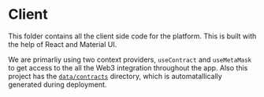 # Client

This folder contains all the client side code for the platform. This is built with the help of React and Material UI.

We are primarliy using two context providers, `useContract` and `useMetaMask` to get access to the all the Web3 integration throughout the app. Also this project has the [`data/contracts`](./src/data/contracts/) directory, which is automatallically generated during deployment.
